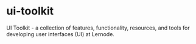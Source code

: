 # ui-toolkit
UI Toolkit - a collection of features, functionality, resources, and tools for developing user interfaces (UI) at Lernode.
